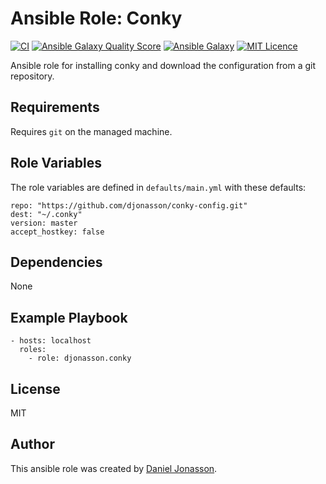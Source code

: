 # Ansible Role: Conky

[![CI](https://github.com/djonasson/ansible-role-conky/workflows/CI/badge.svg?event=push)](https://github.com/djonasson/ansible-role-conky/actions?query=workflow%3ACI) [![Ansible Galaxy Quality Score](https://img.shields.io/ansible/quality/57604)](https://galaxy.ansible.com/djonasson/conky/) [![Ansible Galaxy](https://img.shields.io/ansible/role/d/57604)](https://galaxy.ansible.com/djonasson/conky/) [![MIT Licence](https://img.shields.io/badge/License-MIT-blue.svg)](https://github.com/djonasson/ansible-role-conky/blob/main/LICENSE)

Ansible role for installing conky and download the configuration from a git repository.

## Requirements

Requires `git` on the managed machine.


## Role Variables

The role variables are defined in `defaults/main.yml` with these defaults:

    repo: "https://github.com/djonasson/conky-config.git"
    dest: "~/.conky"
    version: master
    accept_hostkey: false

## Dependencies

None

## Example Playbook

    - hosts: localhost
      roles:
        - role: djonasson.conky

## License

MIT

## Author

This ansible role was created by [Daniel Jonasson](https://github.com/djonasson/).
